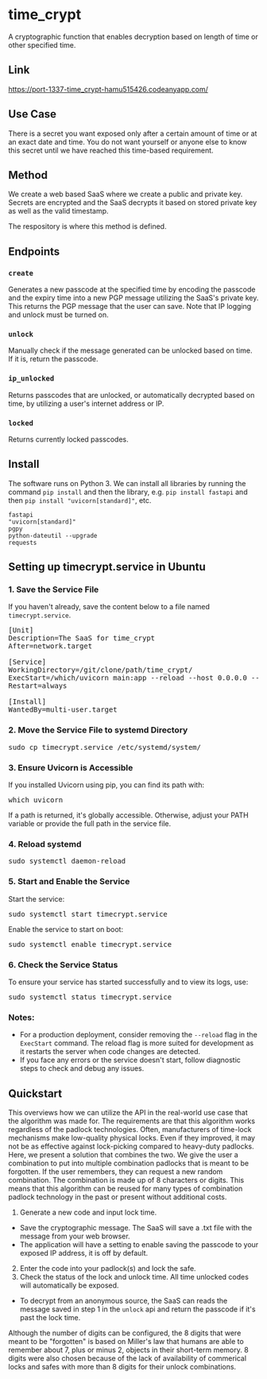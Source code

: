 # time_crypt
A cryptographic function that enables decryption based on length of time or other specified time.

## Link

https://port-1337-time_crypt-hamu515426.codeanyapp.com/

## Use Case
There is a secret you want exposed only after a certain amount of time or at an exact date and time. You do not want yourself or anyone else to know this secret until we have reached this time-based requirement.

## Method
We create a web based SaaS where we create a public and private key. Secrets are encrypted and the SaaS decrypts it based on stored private key as well as the valid timestamp.

The respository is where this method is defined.

## Endpoints

### `create`
Generates a new passcode at the specified time by encoding the passcode and the expiry time into a new PGP message utilizing the SaaS's private key. This returns the PGP message that the user can save. Note that IP logging and unlock must be turned on.

### `unlock`
Manually check if the message generated can be unlocked based on time. If it is, return the passcode.

### `ip_unlocked`
Returns passcodes that are unlocked, or automatically decrypted based on time, by utilizing a user's internet address or IP.

### `locked`
Returns currently locked passcodes.

## Install
The software runs on Python 3. We can install all libraries by running the command `pip install` and then the library, e.g. `pip install fastapi` and then `pip install "uvicorn[standard]"`, etc.  

```requirements
fastapi
"uvicorn[standard]"
pgpy
python-dateutil --upgrade
requests
```
<h2>Setting up timecrypt.service in Ubuntu</h2>

<h3>1. Save the Service File</h3>
<p>If you haven't already, save the content below to a file named <code>timecrypt.service</code>.</p>

<pre>
[Unit]
Description=The SaaS for time_crypt
After=network.target

[Service]
WorkingDirectory=/git/clone/path/time_crypt/
ExecStart=/which/uvicorn main:app --reload --host 0.0.0.0 --port 1337
Restart=always

[Install]
WantedBy=multi-user.target
</pre>

<h3>2. Move the Service File to systemd Directory</h3>
<pre>
sudo cp timecrypt.service /etc/systemd/system/
</pre>

<h3>3. Ensure Uvicorn is Accessible</h3>
<p>If you installed Uvicorn using pip, you can find its path with:</p>
<pre>
which uvicorn
</pre>
<p>If a path is returned, it's globally accessible. Otherwise, adjust your PATH variable or provide the full path in the service file.</p>

<h3>4. Reload systemd</h3>
<pre>
sudo systemctl daemon-reload
</pre>

<h3>5. Start and Enable the Service</h3>
<p>Start the service:</p>
<pre>
sudo systemctl start timecrypt.service
</pre>
<p>Enable the service to start on boot:</p>
<pre>
sudo systemctl enable timecrypt.service
</pre>

<h3>6. Check the Service Status</h3>
<p>To ensure your service has started successfully and to view its logs, use:</p>
<pre>
sudo systemctl status timecrypt.service
</pre>

<h3>Notes:</h3>
<ul>
<li>For a production deployment, consider removing the <code>--reload</code> flag in the <code>ExecStart</code> command. The reload flag is more suited for development as it restarts the server when code changes are detected.</li>
<li>If you face any errors or the service doesn't start, follow diagnostic steps to check and debug any issues.</li>
</ul>


## Quickstart

This overviews how we can utilize the API in the real-world use case that the algorithm was made for. The requirements are that this algorithm works regardless of the padlock technologies. Often, manufacturers of time-lock mechanisms make low-quality physical locks. Even if they improved, it may not be as effective against lock-picking compared to heavy-duty padlocks. Here, we present a solution that combines the two. We give the user a combination to put into multiple combination padlocks that is meant to be forgotten. If the user remembers, they can request a new random combination. The combination is made up of 8 characters or digits. This means that this algorithm can be reused for many types of combination padlock technology in the past or present without additional costs.

1. Generate a new code and input lock time. 
  - Save the cryptographic message. The SaaS will save a .txt file with the message from your web browser.
  - The application will have a setting to enable saving the passcode to your exposed IP address, it is off by default.
2. Enter the code into your padlock(s) and lock the safe.
3. Check the status of the lock and unlock time. All time unlocked codes will automatically be exposed.
  - To decrypt from an anonymous source, the SaaS can reads the message saved in step 1 in the `unlock` api and return the passcode if it's past the lock time.

Although the number of digits can be configured, the 8 digits that were meant to be "forgotten" is based on Miller's law that humans are able to remember about 7, plus or minus 2, objects in their short-term memory. 8 digits were also chosen because of the lack of availability of commerical locks and safes with more than 8 digits for their unlock combinations. 
